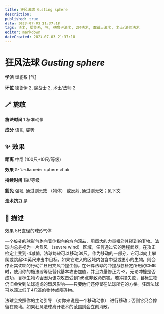 ```yaml
---
title: 狂风法球 Gusting sphere
description: 
published: true
date: 2023-07-03 21:37:18
tags: 法术, 塑能系, 气, 德鲁伊法术, 2环法术, 魔战士法术, 术士/法师法术
editor: markdown
dateCreated: 2023-07-03 21:37:18
---
```


# **狂风法球** *Gusting sphere*

**学派** 塑能系 \[气\] 

**环位** 德鲁伊 2, 魔战士 2, 术士/法师 2

## 🪄 施放

**施法时间** 1 标准动作

**成分** 语言, 姿势

## ✨ 效果  

**距离** 中距 (100尺+10尺/等级) 

**效果** 5-ft.-diameter sphere of air 

**持续时间** 1轮/等级 

**豁免** 强韧, 通过则无效 （物体） 或反射, 通过则无效；见下文

**法术抗力** 是

## 📖 描述

效果              5尺直径的球形气体

一个旋转的球形气体向着你指向的方向滚去，用巨大的力量推动其碰到的事物。法球内总是视为一片烈风 （severe wind） 区域，任何通过它的远程武器，在攻击检定上受到-4减值。法球每轮可以移动30尺。作为移动的一部分，它可以向上攀爬或跳起30英尺来击中目标。如果它进入的区域内包含中型或更小的生物，则会停止其该轮的行动并且用突风冲撞生物。在计算法球的冲撞战技检定所用的CMB时，使用你的施法者等级替代基本攻击加值，并且力量修正为+2。无论冲撞是否成功，目标生物均会因为该次攻击受到1d6点非致命伤害。若冲撞失败，目标生物仍旧会受到法球造成的烈风影响——只要他们还停留在法球所在的方格。狂风法球可以滚过低于4尺高的物体或障碍物。

法球会按照你的主动引导 （对你来说是一个移动动作） 进行移动；否则它只会停留在原地。如果狂风法球离开法术的范围则会立刻消散。
    
